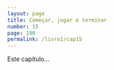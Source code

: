 ```yaml
---
layout: page
title: Começar, jogar e terminar
number: 15
page: 190
permalink: /livro1/cap15
---
```

Este capítulo…